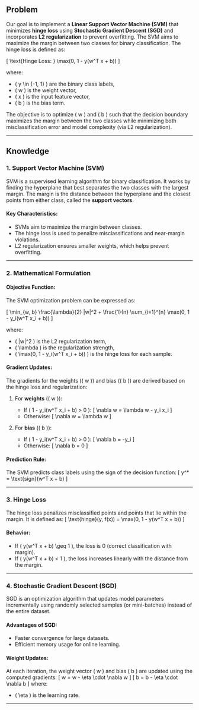 ## Problem

Our goal is to implement a **Linear Support Vector Machine (SVM)** that minimizes **hinge loss** using **Stochastic Gradient Descent (SGD)** and incorporates **L2 regularization** to prevent overfitting. The SVM aims to maximize the margin between two classes for binary classification. The hinge loss is defined as:

\[
\text{Hinge Loss: } \max(0, 1 - y(w^T x + b))
\]

where:
- \( y \in \{-1, 1\} \) are the binary class labels,
- \( w \) is the weight vector,
- \( x \) is the input feature vector,
- \( b \) is the bias term.

The objective is to optimize \( w \) and \( b \) such that the decision boundary maximizes the margin between the two classes while minimizing both misclassification error and model complexity (via L2 regularization).

---

## Knowledge

### 1. **Support Vector Machine (SVM)**
SVM is a supervised learning algorithm for binary classification. It works by finding the hyperplane that best separates the two classes with the largest margin. The margin is the distance between the hyperplane and the closest points from either class, called the **support vectors**.

#### **Key Characteristics:**
- SVMs aim to maximize the margin between classes.
- The hinge loss is used to penalize misclassifications and near-margin violations.
- L2 regularization ensures smaller weights, which helps prevent overfitting.

---

### 2. **Mathematical Formulation**

#### **Objective Function:**
The SVM optimization problem can be expressed as:

\[
\min_{w, b} \frac{\lambda}{2} \|w\|^2 + \frac{1}{n} \sum_{i=1}^{n} \max(0, 1 - y_i(w^T x_i + b))
\]

where:
- \( \|w\|^2 \) is the L2 regularization term,
- \( \lambda \) is the regularization strength,
- \( \max(0, 1 - y_i(w^T x_i + b)) \) is the hinge loss for each sample.

#### **Gradient Updates:**
The gradients for the weights (\( w \)) and bias (\( b \)) are derived based on the hinge loss and regularization:

1. For **weights** (\( w \)):
   - If \( 1 - y_i(w^T x_i + b) > 0 \):
     \[
     \nabla w = \lambda w - y_i x_i
     \]
   - Otherwise:
     \[
     \nabla w = \lambda w
     \]

2. For **bias** (\( b \)):
   - If \( 1 - y_i(w^T x_i + b) > 0 \):
     \[
     \nabla b = -y_i
     \]
   - Otherwise:
     \[
     \nabla b = 0
     \]

#### **Prediction Rule:**
The SVM predicts class labels using the sign of the decision function:
\[
y^* = \text{sign}(w^T x + b)
\]

---

### 3. **Hinge Loss**
The hinge loss penalizes misclassified points and points that lie within the margin. It is defined as:
\[
\text{hinge}(y, f(x)) = \max(0, 1 - y(w^T x + b))
\]

#### **Behavior:**
- If \( y(w^T x + b) \geq 1 \), the loss is 0 (correct classification with margin).
- If \( y(w^T x + b) < 1 \), the loss increases linearly with the distance from the margin.

---

### 4. **Stochastic Gradient Descent (SGD)**
SGD is an optimization algorithm that updates model parameters incrementally using randomly selected samples (or mini-batches) instead of the entire dataset.

#### **Advantages of SGD:**
- Faster convergence for large datasets.
- Efficient memory usage for online learning.

#### **Weight Updates:**
At each iteration, the weight vector \( w \) and bias \( b \) are updated using the computed gradients:
\[
w = w - \eta \cdot \nabla w
\]
\[
b = b - \eta \cdot \nabla b
\]
where:
- \( \eta \) is the learning rate.

---
